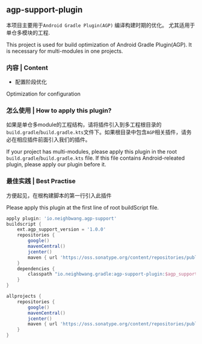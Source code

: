 ## agp-support-plugin

本项目主要用于`Android Gradle Plugin(AGP)` 编译构建时期的优化。 尤其适用于单仓多模块的工程.

This project is used for build optimization of Android Gradle Plugin(AGP). It is necessary for multi-modules in one projects.

### 内容 | Content

- 配置阶段优化 

Optimization for configuration 

### 怎么使用 | How to apply this plugin?

如果是单仓多module的工程结构，请将插件引入到多工程根目录的`build.gradle`/`build.gradle.kts`文件下。如果根目录中包含`AGP`相关插件，请务必在相应插件前面引入我们的插件。

If your project has multi-modules, please apply this plugin in the root `build.gradle`/`build.gradle.kts` file. If this file contains Android-releated plugin, please apply our plugin before it. 
 
 ### 最佳实践 | Best Practise
 
方便起见，在根构建脚本的第一行引入此插件

Please apply this  plugin at the first line of root buildScript file.

```groovy
apply plugin: 'io.neighbwang.agp-support'
buildscript {
    ext.agp_support_version = '1.0.0'
    repositories {
        google()
        mavenCentral()
        jcenter()
        maven { url 'https://oss.sonatype.org/content/repositories/public' }
    }
    dependencies {
        classpath "io.neighbwang.gradle:agp-support-plugin:$agp_support_version" 
    }
}

allprojects {
    repositories {
        google()
        mavenCentral()
        jcenter()
        maven { url 'https://oss.sonatype.org/content/repositories/public' }
    }
}
```

